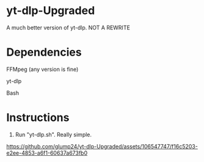 # yt-dlp-Upgraded
A much better version of yt-dlp. NOT A REWRITE

# Dependencies
FFMpeg (any version is fine)

yt-dlp

Bash

# Instructions
1. Run "yt-dlp.sh". Really simple.


https://github.com/glump24/yt-dlp-Upgraded/assets/106547747/f16c5203-e2ee-4853-a6f1-60637a673fb0

